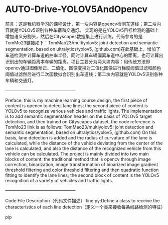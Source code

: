# AUTO-Drive-YOLOV5AndOpencv
前言：这是我机器学习的课程设计，第一块内容是opencv检测车道线；第二块内容就是YOLOv5识别各种车辆和交通灯。 
实现的是在YOLOv5目标检测的基础上增加语义分割头，然后在Cityscapes数据集上进行训练，代码参考的是TomMo23链接如下：TomMao23/multiyolov5: joint detection and semantic segmentation, based on ultralytics/yolov5, (github.com)在此基础上，增加了车道检测并计算车道的曲率半径，同时计算车辆偏离车道中心的距离，也可计算出识别出的车辆距离本车辆的距离。项目主要分为两大块内容：用传统方法即opencv通过图像矫正、二值化、图像变换对二值化图像进行梯度阈值过滤和颜色阈值过滤然后进行二次函数拟合识别出车道线；第二块内容就是YOLOv5识别各种车辆和交通灯。

————————————————

Preface: this is my machine learning course design, the first piece of content is opencv to detect lane lines; the second piece of content is YOLOv5 to recognize various vehicles and traffic lights. 
The implementation is to add semantic segmentation header on the basis of YOLOv5 target detection, and then trained on Cityscapes dataset, the code reference is TomMo23 link is as follows: TomMao23/multiyolov5: joint detection and semantic segmentation, based on ultralytics/yolov5, (github.com) On this basis, lane detection is added and the radius of curvature of the lane is calculated, while the distance of the vehicle deviating from the center of the lane is calculated, and also the distance of the recognized vehicle from this vehicle can be calculated. The project is mainly divided into two main blocks of content: the traditional method that is opencv through image correction, binarization, image transformation of binarized image gradient threshold filtering and color threshold filtering and then quadratic function fitting to identify the lane lines; the second block of content is the YOLOv5 recognition of a variety of vehicles and traffic lights.

————————————————

Code File Description（代码文件描述）
line.py:Define a class to receive the characteristics of each line detection（定义一个类来接收每条线路检测的特征）

pip
